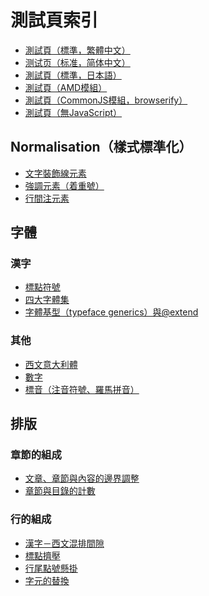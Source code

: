 測試頁索引
========

 - [測試頁（標準，繁體中文）](test.html)
 - [测试页（标准，简体中文）](test-hans.html)
 - [測試頁（標準，日本語）](test-ja.html)
 - [測試頁（AMD模組）](test-amd.html)
 - [測試頁（CommonJS模組，browserify）](test-commonjs.html)
 - [測試頁（無JavaScript）](test-nojs.html)

## Normalisation（樣式標準化）

 - [文字裝飾線元素](./deco-line.html)
 - [強調元素（着重號）](./em.html)
 - [行間注元素](./ruby.html)

## 字體
### 漢字

 - [標點符號](./biaodian.html)
 - [四大字體集](./four.html)
 - [字體基型（typeface generics）與@extend](./generics.html)

### 其他

 - [西文意大利體](./italic.html)
 - [數字](./numeral.html)
 - [標音（注音符號、羅馬拼音）](./ruby\(ff\).html)

## 排版
### 章節的組成

 - [文章、章節與內容的邊界調整](./well-knit.html)
 - [章節與目錄的計數](./counter.html)

### 行的組成

 - [漢字－西文混排間隙](./hws.html)
 - [標點擠壓](./jiya.html)
 - [行尾點號懸掛](./hanging.html)
 - [字元的替換](./subst.html)

<!--
## 接口

 - [強制標點禁則](./api/jinzify.html)
 - [字元級選擇器](./api/charify.html)
 - [相鄰文字裝飾線](./api/deco-line.html)
 - [着重號](./api/em.html)
 - [行間注元素](./api/ruby.html)
-->
